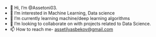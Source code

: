 - 👋 Hi, I’m @Assetoni03.
- 👀 I’m interested in Machine Learning, Data science
- 🌱 I’m currently learning machine/deep learning algorithms
- 💞 I’m looking to collaborate on with projects related to Data Science.
- 📫 How to reach me- assetilyasbekov@gmail.com

